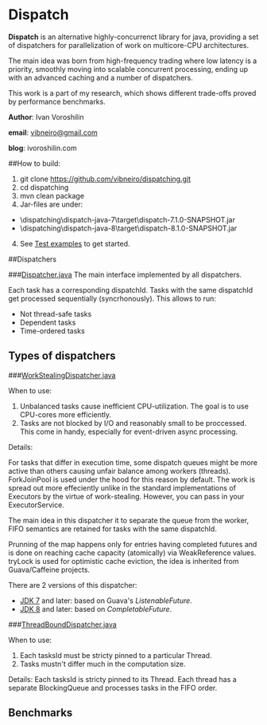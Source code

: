 # Dispatch
**Dispatch** is an alternative highly-concurrenct library for java, providing a set of dispatchers for parallelization of work on multicore-CPU architectures.

The main idea was born from high-frequency trading where low latency is a priority, smoothly moving into scalable concurrent processing, ending up with an advanced caching and a number of dispatchers.

This work is a part of my research, which shows different trade-offs proved by performance benchmarks.

**Author**: Ivan Voroshilin

**email**: vibneiro@gmail.com

**blog**: ivoroshilin.com


##How to build:
1. git clone https://github.com/vibneiro/dispatching.git
2. cd dispatching
2. mvn clean package
3. Jar-files are under:
  - \dispatching\dispatch-java-7\target\dispatch-7.1.0-SNAPSHOT.jar
  - \dispatching\dispatch-java-8\target\dispatch-8.1.0-SNAPSHOT.jar
4. See [Test examples](https://github.com/vibneiro/dispatching/tree/master/dispatch-java-8/src/test/java/vibneiro/dispatchers) to get started.

##Dispatchers

###[Dispatcher.java](https://github.com/vibneiro/dispatching/blob/master/dispatch-java-8/src/main/java/vibneiro/dispatchers/Dispatcher.java)
The main interface implemented by all dispatchers.

Each task has a corresponding dispatchId. Tasks with the same dispatchId get processed sequentially (syncrhonously).
This allows to run:
 - Not thread-safe tasks
 - Dependent tasks
 - Time-ordered tasks

## Types of dispatchers

###[WorkStealingDispatcher.java](https://github.com/vibneiro/dispatching/blob/master/dispatch-java-8/src/main/java/vibneiro/dispatchers/WorkStealingDispatcher.java)

When to use: 

1. Unbalanced tasks cause inefficient CPU-utilization. The goal is to use CPU-cores more efficiently.
2. Tasks are not blocked by I/O and reasonably small to be proccessed. This come in handy, especially for event-driven async processing. 

Details:

For tasks that differ in execution time, some dispatch queues might be more active than others causing unfair balance among workers (threads). ForkJoinPool is used under the hood for this reason by default. The work is spread out more effeciently unlike in the standard implementations of Executors by the virtue of work-stealing. However, you can pass in your ExecutorService.

The main idea in this dispatcher it to separate the queue from the worker, FIFO semantics are retained for tasks with the same dispatchId. 

Prunning of the map happens only for entries having completed futures and is done on reaching cache capacity (atomically) via WeakReference values. tryLock is used for optimistic cache eviction, the idea is inherited from Guava/Caffeine projects.

There are 2 versions of this dispatcher:
 - [JDK 7](https://github.com/vibneiro/dispatching/blob/master/dispatch-java-7/src/main/java/vibneiro/dispatchers/WorkStealingDispatcher.java) and later: based on Guava's *ListenableFuture*.
 - [JDK 8](https://github.com/vibneiro/dispatching/blob/master/dispatch-java-8/src/main/java/vibneiro/dispatchers/WorkStealingDispatcher.java) and later: based on *CompletableFuture*.

###[ThreadBoundDispatcher.java](https://github.com/vibneiro/dispatching/blob/master/dispatch-java-8/src/main/java/vibneiro/dispatchers/ThreadBoundHashDispatcher.java)

When to use:

1. Each tasksId must be  stricty pinned to a particular Thread. 
2. Tasks mustn't differ much in the computation size.

Details:
Each tasksId is stricty pinned to its Thread. Each thread has a separate BlockingQueue and processes tasks in the FIFO order.

## Benchmarks

